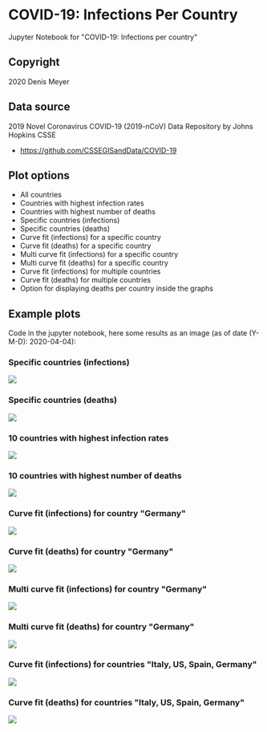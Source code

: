 # COVID-19: Infections Per Country

Jupyter Notebook for "COVID-19: Infections per country"


## Copyright

2020 Denis Meyer


## Data source

2019 Novel Coronavirus COVID-19 (2019-nCoV) Data Repository by Johns Hopkins CSSE

* https://github.com/CSSEGISandData/COVID-19


## Plot options

* All countries
* Countries with highest infection rates
* Countries with highest number of deaths
* Specific countries (infections)
* Specific countries (deaths)
* Curve fit (infections) for a specific country
* Curve fit (deaths) for a specific country
* Multi curve fit (infections) for a specific country
* Multi curve fit (deaths) for a specific country
* Curve fit (infections) for multiple countries
* Curve fit (deaths) for multiple countries
* Option for displaying deaths per country inside the graphs


## Example plots

Code in the jupyter notebook, here some results as an image (as of date (Y-M-D): 2020-04-04):

### Specific countries (infections)

![](images/2020-04-04/Specific-Countries-Infections-Germany-Spain-Iran-US-France-Korea-South-Switzerland-UnitedKingdom.png?raw=true)

### Specific countries (deaths)

![](images/2020-04-04/Specific-Countries-Deaths-Germany-Spain-Iran-US-France-Korea-South-Switzerland-UnitedKingdom.png?raw=true)

### 10 countries with highest infection rates

![](images/2020-04-04/10-Countries-With-Highest-Number-Of-Infections.png?raw=true)

### 10 countries with highest number of deaths

![](images/2020-04-04/10-Countries-With-Highest-Number-Of-Deaths.png?raw=true)

### Curve fit (infections) for country "Germany"

![](images/2020-04-04/Curve-Fit-Infections-Germany.png?raw=true)

### Curve fit (deaths) for country "Germany"

![](images/2020-04-04/Curve-Fit-Deaths-Germany.png?raw=true)

### Multi curve fit (infections) for country "Germany"

![](images/2020-04-04/Multi-Curve-Fit-Infections-Germany.png?raw=true)

### Multi curve fit (deaths) for country "Germany"

![](images/2020-04-04/Multi-Curve-Fit-Deaths-Germany.png?raw=true)

### Curve fit (infections) for countries "Italy, US, Spain, Germany"

![](images/2020-04-04/Curve-Fit-Infections-Italy-US-Spain-Germany.png?raw=true)

### Curve fit (deaths) for countries "Italy, US, Spain, Germany"

![](images/2020-04-04/Curve-Fit-Deaths-Italy-US-Spain-Germany.png?raw=true)

